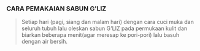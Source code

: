 ### CARA PEMAKAIAN SABUN G'LIZ

>Setiap hari (pagi, siang dan malam hari) dengan cara cuci muka dan seluruh tubuh lalu oleskan sabun G'LIZ pada permukaan kulit dan biarkan beberapa menit(agar meresap ke pori-pori) lalu basuh dengan air bersih.
